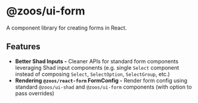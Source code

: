 # @zoos/ui-form

A component library for creating forms in React.

## Features

- **Better Shad Inputs -** Cleaner APIs for standard form components leveraging Shad input components (e.g. single `Select` component instead of composing `Select`, `SelectOption`, `SelectGroup`, etc.)
- **Rendering `@zoos/react-form` FormConfig -** Render form config using standard `@zoos/ui-shad` and `@zoos/ui-form` components (with option to pass overrides)
